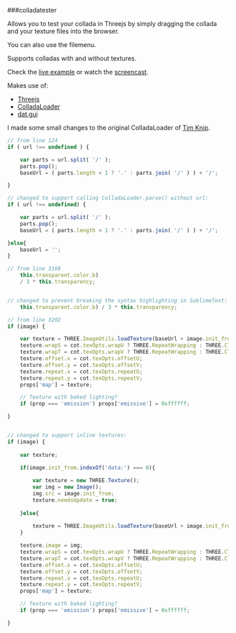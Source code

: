 ###colladatester

Allows you to test your collada in Threejs by simply dragging the collada and your texture files into the browser.

You can also use the filemenu.

Supports colladas with and without textures.


Check the [live example](http://abumarkub.org/colladatester) or watch the [screencast](http://www.youtube.com/watch?v=5__SjcdBj8E).

Makes use of:

* [Threejs](http://threejs.org)   
* [ColladaLoader](https://github.com/mrdoob/three.js/blob/master/examples/js/loaders/ColladaLoader.js)  
* [dat.gui](https://code.google.com/p/dat-gui/)  


I made some small changes to the original ColladaLoader of [Tim Knip](http://techblog.floorplanner.com/).

```javascript
// from line 124
if ( url !== undefined ) {

	var parts = url.split( '/' );
	parts.pop();
	baseUrl = ( parts.length < 1 ? '.' : parts.join( '/' ) ) + '/';

}

// changed to support calling ColladaLoader.parse() without url:
if ( url !== undefined) {

	var parts = url.split( '/' );
	parts.pop();
	baseUrl = ( parts.length < 1 ? '.' : parts.join( '/' ) ) + '/';

}else{
	baseUrl = '';
}

```
  
  
```javascript
// from line 3168
	this.transparent.color.b)
	/ 3 * this.transparency;


// changed to prevent breaking the syntax highlighting in SublimeText:
	this.transparent.color.b) / 3 * this.transparency;
```
  
  
```javascript
// from line 3202
if (image) {

	var texture = THREE.ImageUtils.loadTexture(baseUrl + image.init_from);
	texture.wrapS = cot.texOpts.wrapU ? THREE.RepeatWrapping : THREE.ClampToEdgeWrapping;
	texture.wrapT = cot.texOpts.wrapV ? THREE.RepeatWrapping : THREE.ClampToEdgeWrapping;
	texture.offset.x = cot.texOpts.offsetU;
	texture.offset.y = cot.texOpts.offsetV;
	texture.repeat.x = cot.texOpts.repeatU;
	texture.repeat.y = cot.texOpts.repeatV;
	props['map'] = texture;

	// Texture with baked lighting?
	if (prop === 'emission') props['emissive'] = 0xffffff;

}


// changed to support inline textures:
if (image) {
	
	var texture;

	if(image.init_from.indexOf('data:') === 0){
	
		var texture = new THREE.Texture();
		var img = new Image();
		img.src = image.init_from;
		texture.needsUpdate = true;									
	
	}else{
	
		texture = THREE.ImageUtils.loadTexture(baseUrl + image.init_from);
	}

	texture.image = img;
	texture.wrapS = cot.texOpts.wrapU ? THREE.RepeatWrapping : THREE.ClampToEdgeWrapping;
	texture.wrapT = cot.texOpts.wrapV ? THREE.RepeatWrapping : THREE.ClampToEdgeWrapping;
	texture.offset.x = cot.texOpts.offsetU;
	texture.offset.y = cot.texOpts.offsetV;
	texture.repeat.x = cot.texOpts.repeatU;
	texture.repeat.y = cot.texOpts.repeatV;
	props['map'] = texture;

	// Texture with baked lighting?
	if (prop === 'emission') props['emissive'] = 0xffffff;

}
```
